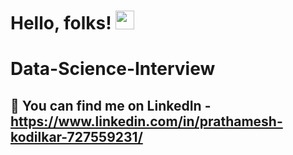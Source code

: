 # Hello, folks! <img src="https://raw.githubusercontent.com/MartinHeinz/MartinHeinz/master/wave.gif" width="30px">

# Data-Science-Interview

## :heartbeat: You can find me on LinkedIn - https://www.linkedin.com/in/prathamesh-kodilkar-727559231/
